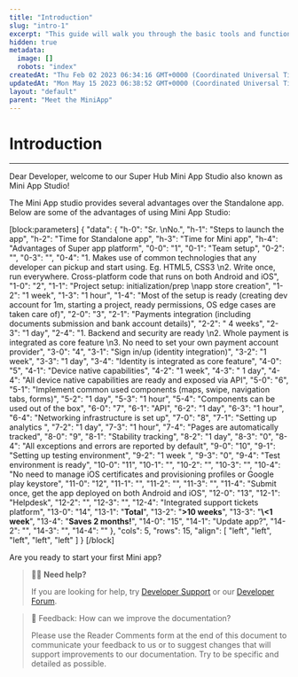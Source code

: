 ```yaml
---
title: "Introduction"
slug: "intro-1"
excerpt: "This guide will walk you through the basic tools and functionalities offered by the Mini App Studio."
hidden: true
metadata: 
  image: []
  robots: "index"
createdAt: "Thu Feb 02 2023 06:34:16 GMT+0000 (Coordinated Universal Time)"
updatedAt: "Mon May 15 2023 06:38:52 GMT+0000 (Coordinated Universal Time)"
layout: "default"
parent: "Meet the MiniApp"
---
```

# Introduction 
*** 
Dear Developer, welcome to our Super Hub Mini App Studio also known as Mini App Studio!

The Mini App studio provides several advantages over the Standalone app. Below are some of the advantages of using Mini App Studio:

[block:parameters]
{
  "data": {
    "h-0": "Sr.  \nNo.",
    "h-1": "Steps to launch the app",
    "h-2": "Time for Standalone app",
    "h-3": "Time for Mini app",
    "h-4": "Advantages of Super app platform",
    "0-0": "1",
    "0-1": "Team setup",
    "0-2": "",
    "0-3": "",
    "0-4": "1. Makes use of common technologies that any developer can pickup and start using. Eg. HTML5, CSS3  \n2. Write once, run everywhere. Cross-platform code that runs on both Android and iOS",
    "1-0": "2",
    "1-1": "Project setup:  initialization/prep  \napp store creation",
    "1-2": "1 week",
    "1-3": "1 hour",
    "1-4": "Most of the setup is ready (creating dev account for 1m, starting a project, ready permissions, OS edge cases are taken care of)",
    "2-0": "3",
    "2-1": "Payments integration (including documents submission and bank account details)",
    "2-2": " 4 weeks",
    "2-3": "1 day",
    "2-4": "1. Backend and security are ready  \n2. Whole payment is integrated as core feature  \n3. No need to set your own payment account provider",
    "3-0": "4",
    "3-1": "Sign in/up (identity integration)",
    "3-2": "1 week",
    "3-3": "1 day",
    "3-4": "Identity is integrated as core feature",
    "4-0": "5",
    "4-1": "Device native capabilities",
    "4-2": "1 week",
    "4-3": " 1 day",
    "4-4": "All device native capabilities are ready and exposed via API",
    "5-0": "6",
    "5-1": "Implement common used components (maps, swipe, navigation tabs, forms)",
    "5-2": "1 day",
    "5-3": "1 hour",
    "5-4": "Components can be used out of the box",
    "6-0": "7",
    "6-1": "API",
    "6-2": "1 day",
    "6-3": "1 hour",
    "6-4": "Networking infrastructure is set up",
    "7-0": "8",
    "7-1": "Setting up analytics ",
    "7-2": "1 day",
    "7-3": "1 hour",
    "7-4": "Pages are automatically tracked",
    "8-0": "9",
    "8-1": "Stability tracking",
    "8-2": "1 day",
    "8-3": "0",
    "8-4": "All exceptions and errors are reported by default",
    "9-0": "10",
    "9-1": "Setting up testing environment",
    "9-2": "1 week ",
    "9-3": "0",
    "9-4": "Test environment is ready",
    "10-0": "11",
    "10-1": "",
    "10-2": "",
    "10-3": "",
    "10-4": "No need to manage iOS certificates and provisioning profiles or Google play keystore",
    "11-0": "12",
    "11-1": "",
    "11-2": "",
    "11-3": "",
    "11-4": "Submit once, get the app deployed on both Android and iOS",
    "12-0": "13",
    "12-1": "Helpdesk",
    "12-2": "",
    "12-3": "",
    "12-4": "Integrated support tickets platform",
    "13-0": "14",
    "13-1": "**Total**",
    "13-2": "**>10 weeks**",
    "13-3": "**\\<1  week**",
    "13-4": "**Saves 2 months!**",
    "14-0": "15",
    "14-1": "Update app?",
    "14-2": "",
    "14-3": "",
    "14-4": ""
  },
  "cols": 5,
  "rows": 15,
  "align": [
    "left",
    "left",
    "left",
    "left",
    "left"
  ]
}
[/block]


Are you ready to start your first Mini app?

> 👨‍💻 **Need help?**
> 
> If you are looking for help, try [Developer Support](doc:support) or our [Developer Forum](doc:support).

> 📄 Feedback: How can we improve the documentation?
> 
> Please use the Reader Comments form at the end of this document to communicate your feedback to us or to suggest changes that will support improvements to our documentation. Try to be specific and detailed as possible.
